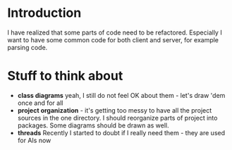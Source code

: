 # Introduction #

I have realized that some parts of code need to be refactored. Especially I want to have some common code for both client and server, for example parsing code.



# Stuff to think about #

  * **class diagrams** yeah, I still do not feel OK about them - let's draw 'dem once and for all
  * **project organization** - it's getting too messy to have all the project sources in the one directory. I should reorganize parts of project into packages. Some diagrams should be drawn as well.
  * **threads** Recently I started to doubt if I really need them - they are used for AIs now